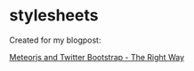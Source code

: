stylesheets
===========

Created for my blogpost:

[Meteorjs and Twitter Bootstrap - The Right Way](http://www.manuel-schoebel.com/blog/meteorjs-and-twitter-bootstrap---the-right-way)
